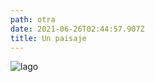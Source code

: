 ```yaml
---
path: otra
date: 2021-06-26T02:44:57.907Z
title: Un paisaje
---
```

![lago](https://images.pexels.com/photos/8412190/pexels-photo-8412190.jpeg?auto=compress&cs=tinysrgb&dpr=3&h=750&w=1260 "Lago y montaña")